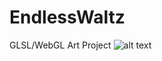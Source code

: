 # EndlessWaltz
GLSL/WebGL Art Project
![alt text](https://media.giphy.com/media/61Z7SCk4am19S0IelC/giphy.gif "Logo Title Text 1")
